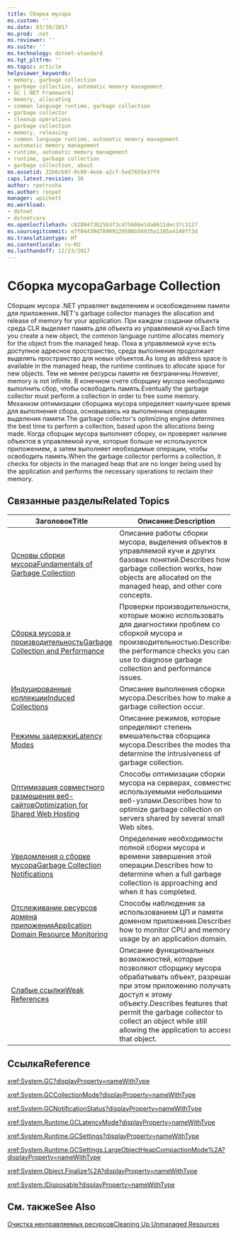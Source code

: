 ```yaml
---
title: Сборка мусора
ms.custom: ''
ms.date: 03/30/2017
ms.prod: .net
ms.reviewer: ''
ms.suite: ''
ms.technology: dotnet-standard
ms.tgt_pltfrm: ''
ms.topic: article
helpviewer_keywords:
- memory, garbage collection
- garbage collection, automatic memory management
- GC [.NET Framework]
- memory, allocating
- common language runtime, garbage collection
- garbage collector
- cleanup operations
- garbage collection
- memory, releasing
- common language runtime, automatic memory management
- automatic memory management
- runtime, automatic memory management
- runtime, garbage collection
- garbage collection, about
ms.assetid: 22b6cb97-0c80-4eeb-a2cf-5ed7655e37f9
caps.latest.revision: 36
author: rpetrusha
ms.author: ronpet
manager: wpickett
ms.workload:
- dotnet
- dotnetcore
ms.openlocfilehash: c8288473b25b3f3cd75666e1da0611dec37c3127
ms.sourcegitcommit: e7f04439d78909229506b56935a1105a4149ff3d
ms.translationtype: HT
ms.contentlocale: ru-RU
ms.lasthandoff: 12/23/2017
---
```

# <a name="garbage-collection"></a><span data-ttu-id="41338-102">Сборка мусора</span><span class="sxs-lookup"><span data-stu-id="41338-102">Garbage Collection</span></span>
<span data-ttu-id="41338-103">Сборщик мусора .NET управляет выделением и освобождением памяти для приложения.</span><span class="sxs-lookup"><span data-stu-id="41338-103">.NET's garbage collector manages the allocation and release of memory for your application.</span></span> <span data-ttu-id="41338-104">При каждом создании объекта среда CLR выделяет память для объекта из управляемой кучи.</span><span class="sxs-lookup"><span data-stu-id="41338-104">Each time you create a new object, the common language runtime allocates memory for the object from the managed heap.</span></span> <span data-ttu-id="41338-105">Пока в управляемой куче есть доступное адресное пространство, среда выполнения продолжает выделять пространство для новых объектов.</span><span class="sxs-lookup"><span data-stu-id="41338-105">As long as address space is available in the managed heap, the runtime continues to allocate space for new objects.</span></span> <span data-ttu-id="41338-106">Тем не менее ресурсы памяти не безграничны.</span><span class="sxs-lookup"><span data-stu-id="41338-106">However, memory is not infinite.</span></span> <span data-ttu-id="41338-107">В конечном счете сборщику мусора необходимо выполнить сбор, чтобы освободить память.</span><span class="sxs-lookup"><span data-stu-id="41338-107">Eventually the garbage collector must perform a collection in order to free some memory.</span></span> <span data-ttu-id="41338-108">Механизм оптимизации сборщика мусора определяет наилучшее время для выполнения сбора, основываясь на выполненных операциях выделения памяти.</span><span class="sxs-lookup"><span data-stu-id="41338-108">The garbage collector's optimizing engine determines the best time to perform a collection, based upon the allocations being made.</span></span> <span data-ttu-id="41338-109">Когда сборщик мусора выполняет сборку, он проверяет наличие объектов в управляемой куче, которые больше не используются приложением, а затем выполняет необходимые операции, чтобы освободить память.</span><span class="sxs-lookup"><span data-stu-id="41338-109">When the garbage collector performs a collection, it checks for objects in the managed heap that are no longer being used by the application and performs the necessary operations to reclaim their memory.</span></span>  
  
<a name="related_topics"></a>   
## <a name="related-topics"></a><span data-ttu-id="41338-110">Связанные разделы</span><span class="sxs-lookup"><span data-stu-id="41338-110">Related Topics</span></span>  
  
|<span data-ttu-id="41338-111">Заголовок</span><span class="sxs-lookup"><span data-stu-id="41338-111">Title</span></span>|<span data-ttu-id="41338-112">Описание:</span><span class="sxs-lookup"><span data-stu-id="41338-112">Description</span></span>|  
|-----------|-----------------|  
|[<span data-ttu-id="41338-113">Основы сборки мусора</span><span class="sxs-lookup"><span data-stu-id="41338-113">Fundamentals of Garbage Collection</span></span>](../../../docs/standard/garbage-collection/fundamentals.md)|<span data-ttu-id="41338-114">Описание работы сборки мусора, выделения объектов в управляемой куче и других базовых понятий.</span><span class="sxs-lookup"><span data-stu-id="41338-114">Describes how garbage collection works, how objects are allocated on the managed heap, and other core concepts.</span></span>|  
|[<span data-ttu-id="41338-115">Сборка мусора и производительность</span><span class="sxs-lookup"><span data-stu-id="41338-115">Garbage Collection and Performance</span></span>](../../../docs/standard/garbage-collection/performance.md)|<span data-ttu-id="41338-116">Проверки производительности, которые можно использовать для диагностики проблем со сборкой мусора и производительностью.</span><span class="sxs-lookup"><span data-stu-id="41338-116">Describes the performance checks you can use to diagnose garbage collection and performance issues.</span></span>|  
|[<span data-ttu-id="41338-117">Индуцированные коллекции</span><span class="sxs-lookup"><span data-stu-id="41338-117">Induced Collections</span></span>](../../../docs/standard/garbage-collection/induced.md)|<span data-ttu-id="41338-118">Описание выполнения сборки мусора.</span><span class="sxs-lookup"><span data-stu-id="41338-118">Describes how to make a garbage collection occur.</span></span>|  
|[<span data-ttu-id="41338-119">Режимы задержки</span><span class="sxs-lookup"><span data-stu-id="41338-119">Latency Modes</span></span>](../../../docs/standard/garbage-collection/latency.md)|<span data-ttu-id="41338-120">Описание режимов, которые определяют степень вмешательства сборщика мусора.</span><span class="sxs-lookup"><span data-stu-id="41338-120">Describes the modes that determine the intrusiveness of garbage collection.</span></span>|  
|[<span data-ttu-id="41338-121">Оптимизация совместного размещения веб-сайтов</span><span class="sxs-lookup"><span data-stu-id="41338-121">Optimization for Shared Web Hosting</span></span>](../../../docs/standard/garbage-collection/optimization-for-shared-web-hosting.md)|<span data-ttu-id="41338-122">Способы оптимизации сборки мусора на серверах, совместно используемыми небольшими веб-узлами.</span><span class="sxs-lookup"><span data-stu-id="41338-122">Describes how to optimize garbage collection on servers shared by several small Web sites.</span></span>|  
|[<span data-ttu-id="41338-123">Уведомления о сборке мусора</span><span class="sxs-lookup"><span data-stu-id="41338-123">Garbage Collection Notifications</span></span>](../../../docs/standard/garbage-collection/notifications.md)|<span data-ttu-id="41338-124">Определение необходимости полной сборки мусора и времени завершения этой операции.</span><span class="sxs-lookup"><span data-stu-id="41338-124">Describes how to determine when a full garbage collection is approaching and when it has completed.</span></span>|  
|[<span data-ttu-id="41338-125">Отслеживание ресурсов домена приложения</span><span class="sxs-lookup"><span data-stu-id="41338-125">Application Domain Resource Monitoring</span></span>](../../../docs/standard/garbage-collection/app-domain-resource-monitoring.md)|<span data-ttu-id="41338-126">Способы наблюдения за использованием ЦП и памяти доменом приложения.</span><span class="sxs-lookup"><span data-stu-id="41338-126">Describes how to monitor CPU and memory usage by an application domain.</span></span>|  
|[<span data-ttu-id="41338-127">Слабые ссылки</span><span class="sxs-lookup"><span data-stu-id="41338-127">Weak References</span></span>](../../../docs/standard/garbage-collection/weak-references.md)|<span data-ttu-id="41338-128">Описание функциональных возможностей, которые позволяют сборщику мусора обрабатывать объект, разрешая при этом приложению получать доступ к этому объекту.</span><span class="sxs-lookup"><span data-stu-id="41338-128">Describes features that permit the garbage collector to collect an object while still allowing the application to access that object.</span></span>|  
  
## <a name="reference"></a><span data-ttu-id="41338-129">Ссылка</span><span class="sxs-lookup"><span data-stu-id="41338-129">Reference</span></span>  
 <xref:System.GC?displayProperty=nameWithType>  
  
 <xref:System.GCCollectionMode?displayProperty=nameWithType>  
  
 <xref:System.GCNotificationStatus?displayProperty=nameWithType>  
  
 <xref:System.Runtime.GCLatencyMode?displayProperty=nameWithType>  
  
 <xref:System.Runtime.GCSettings?displayProperty=nameWithType>  
  
 <xref:System.Runtime.GCSettings.LargeObjectHeapCompactionMode%2A?displayProperty=nameWithType>  
  
 <xref:System.Object.Finalize%2A?displayProperty=nameWithType>  
  
 <xref:System.IDisposable?displayProperty=nameWithType>  
  
## <a name="see-also"></a><span data-ttu-id="41338-130">См. также</span><span class="sxs-lookup"><span data-stu-id="41338-130">See Also</span></span>  
 [<span data-ttu-id="41338-131">Очистка неуправляемых ресурсов</span><span class="sxs-lookup"><span data-stu-id="41338-131">Cleaning Up Unmanaged Resources</span></span>](../../../docs/standard/garbage-collection/unmanaged.md)
